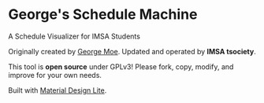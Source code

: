 # George's Schedule Machine
A Schedule Visualizer for IMSA Students

Originally created by [George Moe](https://george.moe). Updated and operated by **IMSA tsociety**.

This tool is **open source** under GPLv3! Please fork, copy, modify, and improve for your own needs.

Built with [Material Design Lite](https://getmdl.io/).